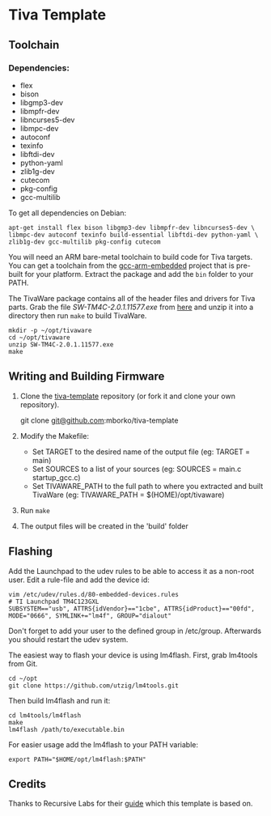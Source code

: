 Tiva Template
==================

## Toolchain

### Dependencies:

* flex
* bison
* libgmp3-dev
* libmpfr-dev
* libncurses5-dev
* libmpc-dev
* autoconf
* texinfo
* libftdi-dev
* python-yaml
* zlib1g-dev
* cutecom
* pkg-config
* gcc-multilib

To get all dependencies on Debian:

    apt-get install flex bison libgmp3-dev libmpfr-dev libncurses5-dev \
    libmpc-dev autoconf texinfo build-essential libftdi-dev python-yaml \
    zlib1g-dev gcc-multilib pkg-config cutecom

You will need an ARM bare-metal toolchain to build code for Tiva targets.
You can get a toolchain from the
[gcc-arm-embedded](https://launchpad.net/gcc-arm-embedded) project that is
pre-built for your platform. Extract the package and add the `bin` folder to
your PATH.

The TivaWare package contains all of the header files and drivers for
Tiva parts. Grab the file *SW-TM4C-2.0.1.11577.exe* from
[here](http://software-dl.ti.com/tiva-c/SW-TM4C/latest/index_FDS.html) and unzip it into a directory
then run `make` to build TivaWare.

    mkdir -p ~/opt/tivaware
    cd ~/opt/tivaware
    unzip SW-TM4C-2.0.1.11577.exe
    make

## Writing and Building Firmware

1. Clone the
   [tiva-template](https://github.com/uctools/tiva-template)
   repository (or fork it and clone your own repository).

	git clone git@github.com:mborko/tiva-template

2. Modify the Makefile:
    * Set TARGET to the desired name of the output file (eg: TARGET = main)
    * Set SOURCES to a list of your sources (eg: SOURCES = main.c
      startup\_gcc.c)
    * Set TIVAWARE\_PATH to the full path to where you extracted and built
      TivaWare (eg: TIVAWARE_PATH = $(HOME)/opt/tivaware)

3. Run `make`

4. The output files will be created in the 'build' folder

## Flashing

Add the Launchpad to the udev rules to be able to access it as a non-root user. Edit a rule-file and add the device id:

    vim /etc/udev/rules.d/80-embedded-devices.rules
    # TI Launchpad TM4C123GXL
    SUBSYSTEM=="usb", ATTRS{idVendor}=="1cbe", ATTRS{idProduct}=="00fd", MODE="0666", SYMLINK+="lm4f", GROUP="dialout"

Don't forget to add your user to the defined group in /etc/group. Afterwards you should restart the udev system.

The easiest way to flash your device is using lm4flash. First, grab lm4tools
from Git.

    cd ~/opt
    git clone https://github.com/utzig/lm4tools.git

Then build lm4flash and run it:

    cd lm4tools/lm4flash
    make
    lm4flash /path/to/executable.bin

For easier usage add the lm4flash to your PATH variable:

    export PATH="$HOME/opt/lm4flash:$PATH"

## Credits

Thanks to Recursive Labs for their
[guide](http://recursive-labs.com/blog/2012/10/28/stellaris-launchpad-gnu-linux-getting-started/)
which this template is based on.
